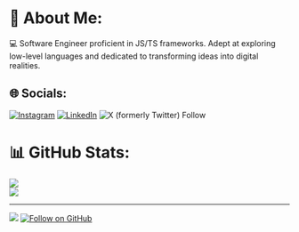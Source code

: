 # 💫 About Me:
💻 Software Engineer proficient in JS/TS frameworks. Adept at exploring low-level languages and dedicated to transforming ideas into digital realities. 


## 🌐 Socials:
[![Instagram](https://img.shields.io/badge/Instagram-%23E4405F.svg?logo=Instagram&logoColor=white)](https://instagram.com/uru.exe) [![LinkedIn](https://img.shields.io/badge/LinkedIn-%230077B5.svg?logo=linkedin&logoColor=white)](https://www.linkedin.com/in/lukaurushadze/) ![X (formerly Twitter) Follow](https://img.shields.io/twitter/follow/code0a)

# 📊 GitHub Stats:
![](https://github-readme-streak-stats.herokuapp.com/?user=u2ru&theme=github-dark)
<br/>
![](https://myreadme.vercel.app/api/embed/u2ru?panels=userstatistics)

---
![](https://visitcount.itsvg.in/api?id=u2ru&icon=5&color=3)
[![Follow on GitHub](https://img.shields.io/github/followers/u2ru?color=236ad3&style=for-the-badge&logo=github&label=Follow)](https://github.com/u2ru)

